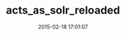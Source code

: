 ---
layout: post
title:  "acts_as_solr_reloaded"
repo:   "dcrec1/acts_as_solr_reloaded"
date:   2015-02-18 17:01:07
gemurl: http://github.com/dcrec1/acts_as_solr_reloaded
---